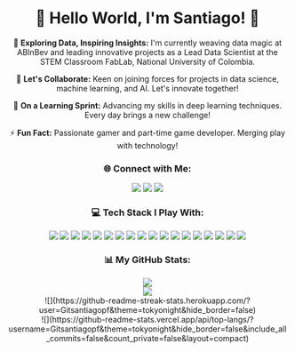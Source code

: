 <div align="center">
  <h1>🌟 Hello World, I'm Santiago! 🌟</h1>
</div>

<p align="center">
  🔭 <b>Exploring Data, Inspiring Insights:</b> I'm currently weaving data magic at ABInBev and leading innovative projects as a Lead Data Scientist at the STEM Classroom FabLab, National University of Colombia.
</p>

<p align="center">
  👯 <b>Let's Collaborate:</b> Keen on joining forces for projects in data science, machine learning, and AI. Let's innovate together!
</p>

<p align="center">
  🌱 <b>On a Learning Sprint:</b> Advancing my skills in deep learning techniques. Every day brings a new challenge!
</p>

<p align="center">
  ⚡ <b>Fun Fact:</b> Passionate gamer and part-time game developer. Merging play with technology!
</p>

<div align="center">
  <h3>🌐 Connect with Me:</h3>
  <a href="https://discord.gg/#1325"><img src="https://img.shields.io/badge/Discord-%237289DA.svg?logo=discord&logoColor=white"></a>
  <a href="https://linkedin.com/in/Kristhian-Palomino"><img src="https://img.shields.io/badge/LinkedIn-%230077B5.svg?logo=linkedin&logoColor=white"></a>
  <a href="https://instagram.com/Santiagopf02"><img src="https://img.shields.io/badge/Instagram-%23E4405F.svg?logo=Instagram&logoColor=white"></a>
</div>

<div align="center">
  <h3>💻 Tech Stack I Play With:</h3>
  <img src="https://img.shields.io/badge/python-3670A0?style=for-the-badge&logo=python&logoColor=ffdd54">
  <img src="https://img.shields.io/badge/AWS-%23FF9900.svg?style=for-the-badge&logo=amazon-aws&logoColor=white">
  <img src="https://img.shields.io/badge/azure-%230072C6.svg?style=for-the-badge&logo=azure-devops&logoColor=white">
  <img src="https://img.shields.io/badge/c%23-%23239120.svg?style=for-the-badge&logo=c-sharp&logoColor=white">
  <img src="https://img.shields.io/badge/c++-%2300599C.svg?style=for-the-badge&logo=c%2B%2B&logoColor=white">
  <img src="https://img.shields.io/badge/MariaDB-003545?style=for-the-badge&logo=mariadb&logoColor=white">
  <img src="https://img.shields.io/badge/MongoDB-%234ea94b.svg?style=for-the-badge&logo=mongodb&logoColor=white">
  <img src="https://img.shields.io/badge/mysql-%2300f.svg?style=for-the-badge&logo=mysql&logoColor=white">
  <img src="https://img.shields.io/badge/postgres-%23316192.svg?style=for-the-badge&logo=postgresql&logoColor=white">
  <img src="https://img.shields.io/badge/Microsoft%20SQL%20Sever-CC2927?style=for-the-badge&logo=microsoft%20sql%20server&logoColor=white">
  <img src="https://img.shields.io/badge/Keras-%23D00000.svg?style=for-the-badge&logo=Keras&logoColor=white">
  <img src="https://img.shields.io/badge/numpy-%23013243.svg?style=for-the-badge&logo=numpy&logoColor=white">
  <img src="https://img.shields.io/badge/pandas-%23150458.svg?style=for-the-badge&logo=pandas&logoColor=white">
  <img src="https://img.shields.io/badge/Plotly-%233F4F75.svg?style=for-the-badge&logo=plotly&logoColor=white">
  <img src="https://img.shields.io/badge/PyTorch-%23EE4C2C.svg?style=for-the-badge&logo=PyTorch&logoColor=white">
  <img src="https://img.shields.io/badge/scikit--learn-%23F7931E.svg?style=for-the-badge&logo=scikit-learn&logoColor=white">
  <img src="https://img.shields.io/badge/SciPy-%230C55A5.svg?style=for-the-badge&logo=scipy&logoColor=white">
  <img src="https://img.shields.io/badge/TensorFlow-%23FF6F00.svg?style=for-the-badge&logo=TensorFlow&logoColor=white">
</div>

<div align="center">
  <h3>📊 My GitHub Stats:</h3>
  <img src="https://github-readme-streak-stats.herokuapp.com/?user=Gitsantiagopf&theme=tokyonight&hide_border=false"><br/>
  <img src="https://github-readme-stats.vercel.app/api/top-langs/?username=Gitsantiagopf&theme=tokyonight&hide_border=false&include_all_commits=false&count_private=false&layout=compact">
</div>

<div align="center">
  ![](https://github-readme-streak-stats.herokuapp.com/?user=Gitsantiagopf&theme=tokyonight&hide_border=false)<br/>
  ![](https://github-readme-stats.vercel.app/api/top-langs/?username=Gitsantiagopf&theme=tokyonight&hide_border=false&include_all_commits=false&count_private=false&layout=compact)
</div>

